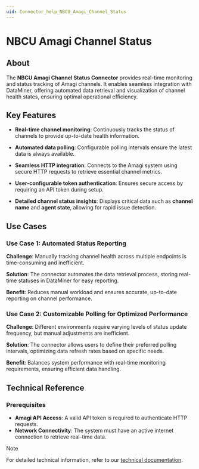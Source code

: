 ```yaml
---
uid: Connector_help_NBCU_Amagi_Channel_Status
---
```


# NBCU Amagi Channel Status

## About

The **NBCU Amagi Channel Status Connector** provides real-time monitoring and status tracking of Amagi channels. It enables seamless integration with DataMiner, offering automated data retrieval and visualization of channel health states, ensuring optimal operational efficiency.

## Key Features

- **Real-time channel monitoring**: Continuously tracks the status of channels to provide up-to-date health information.

- **Automated data polling**: Configurable polling intervals ensure the latest data is always available.

- **Seamless HTTP integration**: Connects to the Amagi system using secure HTTP requests to retrieve essential channel metrics.

- **User-configurable token authentication**: Ensures secure access by requiring an API token during setup.

- **Detailed channel status insights**: Displays critical data such as **channel name** and **agent state**, allowing for rapid issue detection.

## Use Cases

### Use Case 1: Automated Status Reporting

**Challenge**: Manually tracking channel health across multiple endpoints is time-consuming and inefficient.

**Solution**: The connector automates the data retrieval process, storing real-time statuses in DataMiner for easy reporting.

**Benefit**: Reduces manual workload and ensures accurate, up-to-date reporting on channel performance.

### Use Case 2: Customizable Polling for Optimized Performance

**Challenge**: Different environments require varying levels of status update frequency, but manual adjustments are inefficient.

**Solution**: The connector allows users to define their preferred polling intervals, optimizing data refresh rates based on specific needs.

**Benefit**: Balances system performance with real-time monitoring requirements, ensuring efficient data handling.

## Technical Reference

### Prerequisites

- **Amagi API Access**: A valid API token is required to authenticate HTTP requests.
- **Network Connectivity**: The system must have an active internet connection to retrieve real-time data.

> [!NOTE]
> For detailed technical information, refer to our [technical documentation](xref:Connector_help_NBCU_Amagi_Channel_Status_Technical).

